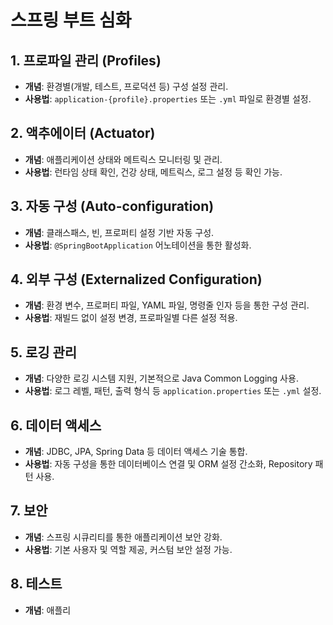 # 스프링 부트 심화

## 1. 프로파일 관리 (Profiles)
- **개념**: 환경별(개발, 테스트, 프로덕션 등) 구성 설정 관리.
- **사용법**: `application-{profile}.properties` 또는 `.yml` 파일로 환경별 설정.

## 2. 액추에이터 (Actuator)
- **개념**: 애플리케이션 상태와 메트릭스 모니터링 및 관리.
- **사용법**: 런타임 상태 확인, 건강 상태, 메트릭스, 로그 설정 등 확인 가능.

## 3. 자동 구성 (Auto-configuration)
- **개념**: 클래스패스, 빈, 프로퍼티 설정 기반 자동 구성.
- **사용법**: `@SpringBootApplication` 어노테이션을 통한 활성화.

## 4. 외부 구성 (Externalized Configuration)
- **개념**: 환경 변수, 프로퍼티 파일, YAML 파일, 명령줄 인자 등을 통한 구성 관리.
- **사용법**: 재빌드 없이 설정 변경, 프로파일별 다른 설정 적용.

## 5. 로깅 관리
- **개념**: 다양한 로깅 시스템 지원, 기본적으로 Java Common Logging 사용.
- **사용법**: 로그 레벨, 패턴, 출력 형식 등 `application.properties` 또는 `.yml` 설정.

## 6. 데이터 액세스
- **개념**: JDBC, JPA, Spring Data 등 데이터 액세스 기술 통합.
- **사용법**: 자동 구성을 통한 데이터베이스 연결 및 ORM 설정 간소화, Repository 패턴 사용.

## 7. 보안
- **개념**: 스프링 시큐리티를 통한 애플리케이션 보안 강화.
- **사용법**: 기본 사용자 및 역할 제공, 커스텀 보안 설정 가능.

## 8. 테스트
- **개념**: 애플리
